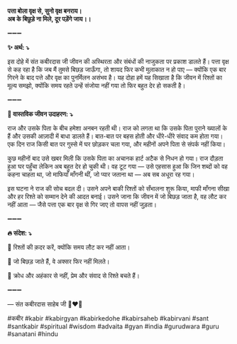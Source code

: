 **पत्ता बोला वृक्ष से, सुनो वृक्ष बनराय।\
अब के बिछुड़े ना मिले, दूर पड़ेंगे जाय।।**

➖➖➖

**✨ अर्थ: ⤵**

इस दोहे में संत कबीरदास जी जीवन की अस्थिरता और संबंधों की नाजुकता पर प्रकाश डालते हैं। पत्ता वृक्ष से कह रहा है कि जब मैं तुमसे बिछड़ जाऊँगा, तो शायद फिर कभी मुलाकात न हो पाए — क्योंकि एक बार गिरने के बाद पत्ते और वृक्ष का पुनर्मिलन असंभव है। यह दोहा हमें यह सिखाता है कि जीवन में रिश्तों का मूल्य समझो, क्योंकि समय रहते उन्हें संजोया नहीं गया तो फिर बहुत देर हो सकती है।

➖➖➖

**🌾 वास्तविक जीवन उदाहरण: ⤵**

राज और उसके पिता के बीच हमेशा अनबन रहती थी। राज को लगता था कि उसके पिता पुराने ख्यालों के हैं और उसकी आज़ादी में बाधा डालते हैं। बात-बात पर बहस होती और धीरे-धीरे संवाद कम होता गया। एक दिन राज किसी बात पर गुस्से में घर छोड़कर चला गया, और महीनों अपने पिता से संपर्क नहीं किया।

कुछ महीनों बाद उसे खबर मिली कि उसके पिता का अचानक हार्ट अटैक से निधन हो गया। राज दौड़ता हुआ घर पहुँचा लेकिन अब बहुत देर हो चुकी थी। वह टूट गया — उसे एहसास हुआ कि जिन शब्दों को वह कहना चाहता था, जो माफियाँ माँगनी थीं, जो प्यार जताना था — अब सब अधूरा रह गया।

इस घटना ने राज की सोच बदल दी। उसने अपने बाकी रिश्तों को सँभालना शुरू किया, माफी माँगना सीखा और हर रिश्ते को सम्मान देने की आदत बनाई। उसने जाना कि जीवन में जो बिछड़ जाता है, वह लौट कर नहीं आता — जैसे पत्ता एक बार वृक्ष से गिर जाए तो वापस नहीं जुड़ता।

➖➖➖

**🔥 संदेश: ⤵**

📌 रिश्तों की क़दर करें, क्योंकि समय लौट कर नहीं आता।

📌 जो बिछड़ जाते हैं, वे अक्सर फिर नहीं मिलते।

📌 क्रोध और अहंकार से नहीं, प्रेम और संवाद से रिश्ते बचते हैं।

➖➖➖

— संत कबीरदास साहेब जी 🙏❤️💯

#कबीर #kabir #kabirgyan #kabirkedohe #kabirsaheb #kabirvani #sant #santkabir #spiritual #wisdom #advaita #gyan #india #gurudwara #guru #sanatani #hindu
